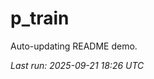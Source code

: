 # p_train

Auto-updating README demo.

<!--START_SECTION:status-->
_Last run: 2025-09-21 18:26 UTC_
<!--END_SECTION:status-->




































































































































































































































































































































































































































































































































































































































































































































































